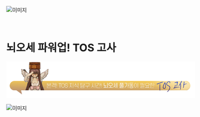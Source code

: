 ![이미지](./images/tosgosa00.png)

&nbsp;

# 뇌오세 파워업! TOS 고사

![이미지](./images/tosgosa01.png)

![이미지](./images/tosgosa02.png)